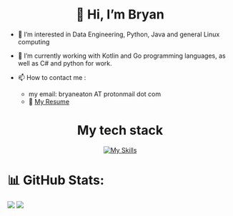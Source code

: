 <!---
bryaneaton/bryaneaton is a ✨ special ✨ repository because its `README.md` (this file) appears on your GitHub profile.
You can click the Preview link to take a look at your changes.
--->
<h1 align="center"> 👋 Hi, I’m Bryan</h2>

- 👀 I’m interested in Data Engineering, Python, Java and general Linux computing
 
- 🌱 I’m currently working with Kotlin and Go programming languages, as well as C# and python for work.
 
- 📫 How to contact me :
  - my email: bryaneaton AT protonmail dot com
  - 📄 [My Resume](https://github.com/bryaneaton/resume/blob/master/bryan_eaton_resume.pdf)

  
<h1 align="center">My tech stack</h2>


<p align="center">
  <a href="https://skillicons.dev">
    <img src="https://skillicons.dev/icons?i=linux,arch,vim,python,java,kotlin,cs,go&theme=dark" alt="My Skills" />
  </a>
</p>


# 📊 GitHub Stats:
[![](https://github-readme-stats.vercel.app/api?username=bryaneaton&show_icons=true&theme=github_dark)](https://github.com/bryaneaton/github-readme-stats)
![](https://nirzak-streak-stats.vercel.app/?user=bryaneaton&theme=github-dark-blue&hide_border=false)<br/>
